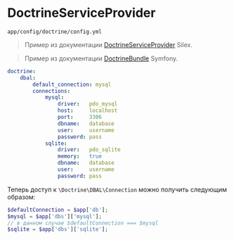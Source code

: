 # DoctrineServiceProvider

`app/config/doctrine/config.yml`

> Пример из документации [DoctrineServiceProvider](http://silex.sensiolabs.org/doc/providers/doctrine.html) Silex.

> Пример из документации [DoctrineBundle](http://symfony.com/doc/current/reference/configuration/doctrine.html) Symfony.

```yaml
doctrine:
    dbal:
        default_connection: mysql
        connections:
            mysql:
                driver:   pdo_mysql
                host:     localhost
                port:     3306
                dbname:   database
                user:     username
                password: pass
            sqlite:
                driver:   pdo_sqlite
                memory:   true
                dbname:   database
                user:     username
                password: pass
```

Теперь доступ к `\Doctrine\DBAL\Connection` можно получить следующим образом:

```php
$defaultConnection = $app['db'];
$mysql = $app['dbs']['mysql'];
// в данном случае $defaultConnection === $mysql
$sqlite = $app['dbs']['sqlite'];
```
